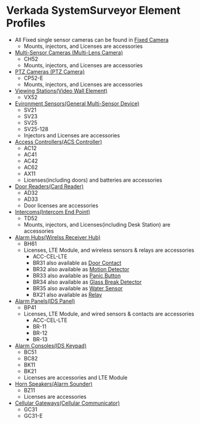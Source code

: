 # Verkada SystemSurveyor Element Profiles

* All Fixed single sensor cameras can be found in [Fixed Camera](Element%20Profiles/Fixed%20Camera-Element_Profile.xlsx)
  * Mounts, injectors, and Licenses are accessories
* [Multi-Sensor Cameras (Multi-Lens Camera)](Element%20Profiles/Multi-Lens%20Camera-Element_Profile.xlsx)
  * CH52
  * Mounts, injectors, and Licenses are accessories
* [PTZ Cameras (PTZ Camera)](Element%20Profiles/PTZ%20Camera-Element_Profile.xlsx)
  * CP52-E
  * Mounts, injectors, and Licenses are accessories
* [Viewing Stations(Video Wall Element)](Element%20Profiles/Video%20Wall-Element_Profile.xlsx)
  * VX52
* [Evironment Sensors(General Multi-Sensor Device)](Element%20Profiles/General%20Multi-Sensor%20Device-Element_Profile.xlsx)
  * SV21
  * SV23
  * SV25
  * SV25-128
  * Injectors and Licenses are accessories
* [Access Controllers(ACS Controller)](Element%20Profiles/ACS%20Controller-Element_Profile.xlsx)
  * AC12
  * AC41
  * AC42
  * AC62
  * AX11
  * Licenses(including doors) and batteries are accessories
* [Door Readers(Card Reader)](Element%20Profiles/Card%20Reader-Element_Profile.xlsx)
  * AD32
  * AD33
  * Door licenses are accessories
* [Intercoms(Intercom End Point)](Element%20Profiles/Intercom%20End%20Point-Element_Profile.xlsx)
  * TD52
  * Mounts, injectors, and Licenses(including Desk Station) are accessories
* [Alarm Hubs(Wirelss Receiver Hub)](Element%20Profiles/Wireless%20Receiver%20Hub-Element_Profile.xlsx)
  * BH61
  * Licenses, LTE Module, and wireless sensors & relays are accessories
    * ACC-CEL-LTE
    * BR31 also available as [Door Contact](Element%20Profiles/Door%20Contact-Element_Profile.xlsx)
    * BR32 also available as [Motion Detector](Element%20Profiles/Motion%20Detector-Element_Profile.xlsx)
    * BR33 also available as [Panic Button](Element%20Profiles/Panic%20Button-Element_Profile.xlsx)
    * BR34 also available as [Glass Break Detector](Element%20Profiles/Glass%20Break%20Detector-Element_Profile.xlsx)
    * BR35 also available as [Water Sensor](Element%20Profiles/Water%20Sensor-Element_Profile.xlsx)
    * BX21 also available as [Relay](Element%20Profiles/Relay-Element_Profile.xlsx)
* [Alarm Panels(IDS Panel)](Element%20Profiles/IDS%20Panel-Element_Profile.xlsx)
  * BP41
  * Licenses, LTE Module, and wired sensors & contacts are accessories
    * ACC-CEL-LTE
    * BR-11
    * BR-12
    * BR-13
* [Alarm Consoles(IDS Keypad)](Element%20Profiles/IDS%20Keypad-Element_Profile.xlsx)
  * BC51
  * BC82
  * BK11
  * BK21
  * Licenses are accessories and LTE Module
* [Horn Speakers(Alarm Sounder)](Element%20Profiles/Alarm%20Sounder-Element_Profile.xlsx)
  * BZ11
  * Licenses are accessories
* [Cellular Gateways(Cellular Communicator)](Element%Profiles/Cellular%Communicator-Element_Profile.xlsx)
  * GC31
  * GC31-E
